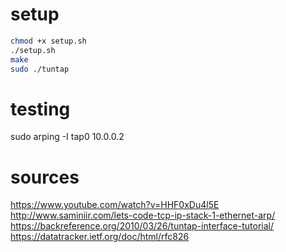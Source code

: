 # setup

```bash
chmod +x setup.sh
./setup.sh
make
sudo ./tuntap
```

# testing

sudo arping -I tap0 10.0.0.2  



# sources

https://www.youtube.com/watch?v=HHF0xDu4l5E  
http://www.saminiir.com/lets-code-tcp-ip-stack-1-ethernet-arp/  
https://backreference.org/2010/03/26/tuntap-interface-tutorial/  
https://datatracker.ietf.org/doc/html/rfc826  
